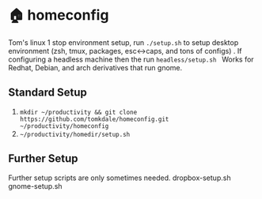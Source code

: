 # 🏠 homeconfig
Tom's linux 1 stop environment setup, run `./setup.sh` to setup desktop environment (zsh, tmux, packages, esc<->caps, and tons of configs) . If configuring a headless machine  then the run `headless/setup.sh ` Works for Redhat, Debian, and arch derivatives that run gnome.

## Standard Setup
1. `mkdir ~/productivity && git clone https://github.com/tomkdale/homeconfig.git ~/productivity/homeconfig`
2. ` ~/productivity/homedir/setup.sh ` 


## Further Setup
Further setup scripts are only sometimes needed.
dropbox-setup.sh gnome-setup.sh
